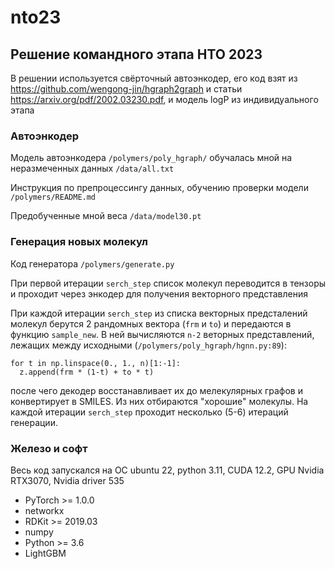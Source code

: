 # nto23
## Решение командного этапа НТО 2023
В решении используется свёрточный автоэнкодер, его код взят из https://github.com/wengong-jin/hgraph2graph и статьи https://arxiv.org/pdf/2002.03230.pdf,
и модель logP из индивидуального этапа


### Автоэнкодер
Модель автоэнкодера `/polymers/poly_hgraph/` обучалась мной на неразмеченных данных `/data/all.txt`

Инструкция по препроцессингу данных, обучению проверки модели `/polymers/README.md`

Предобученные мной веса `/data/model30.pt`


### Генерация новых молекул
Код генератора `/polymers/generate.py`

При первой итерации `serch_step` список молекул переводится в тензоры и проходит через энкодер для получения векторного представления

При каждой итерации `serch_step` из списка векторных предсталений молекул берутся 2 рандомных вектора (`frm` и  `to`) и передаются в функцию `sample_new`. В ней вычисляются `n-2` веторных представлений, лежащих между исходными (`/polymers/poly_hgraph/hgnn.py:89`):
```
for t in np.linspace(0., 1., n)[1:-1]:
  z.append(frm * (1-t) + to * t)
```
после чего декодер восстанавливает их до мелекулярных графов и конвертирует в SMILES. Из них отбираются "хорошие" молекулы. На каждой итерации `serch_step` проходит несколько (5-6) итераций генерации.

### Железо и софт
Весь код запускался на ОС ubuntu 22, python 3.11, CUDA 12.2, GPU Nvidia RTX3070, Nvidia driver 535

 * PyTorch >= 1.0.0
 * networkx
 * RDKit >= 2019.03
 * numpy
 * Python >= 3.6
 * LightGBM
